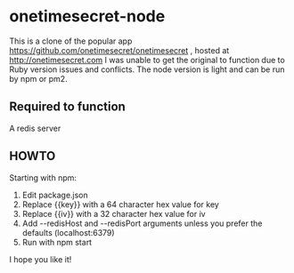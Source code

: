 # onetimesecret-node
This is a clone of the popular app https://github.com/onetimesecret/onetimesecret , hosted at http://onetimesecret.com
I was unable to get the original to function due to Ruby version issues and conflicts. The node version is light and can be run by npm or pm2.

## Required to function
A redis server

## HOWTO
Starting with npm:
1. Edit package.json 
2. Replace {{key}} with a 64 character hex value for key
3. Replace {{iv}} with a 32 character hex value for iv
4. Add --redisHost and --redisPort arguments unless you prefer the defaults (localhost:6379)
5. Run with npm start

I hope you like it!
